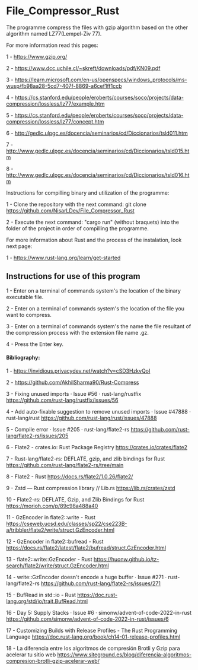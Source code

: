 #     File_Compressor_Rust

The programme compress the files with gzip algorithm based on the other algorithm named LZ77(Lempel-Ziv 77).

For more information read this pages:

1 - https://www.gzip.org/

2 - https://www.dcc.uchile.cl/~skreft/downloads/pdf/KN09.pdf

3 - https://learn.microsoft.com/en-us/openspecs/windows_protocols/ms-wusp/fb98aa28-5cd7-407f-8869-a6cef1ff1ccb

4 - https://cs.stanford.edu/people/eroberts/courses/soco/projects/data-compression/lossless/lz77/example.htm

5 - https://cs.stanford.edu/people/eroberts/courses/soco/projects/data-compression/lossless/lz77/concept.htm

6 - http://gedlc.ulpgc.es/docencia/seminarios/cd/Diccionarios/tsld011.htm

7 - http://www.gedlc.ulpgc.es/docencia/seminarios/cd/Diccionarios/tsld015.htm

8 - http://www.gedlc.ulpgc.es/docencia/seminarios/cd/Diccionarios/tsld016.htm

Instructions for compilling binary and utilization of the programme:

1 - Clone the repository with the next command: git clone https://github.com/NisarLDev/File_Compressor_Rust

2 - Execute the next command: "cargo run" (without braquets) into the folder of the project in order of compilling the programme.

For more information about Rust and the process of the instalation, look next page:

1 - https://www.rust-lang.org/learn/get-started


##     Instructions for use of this program 

 1 - Enter on a terminal of commands system's the location of the binary executable file.

 2 - Enter on a terminal of commands system's the location of the file you want to compress.   

 3 - Enter on a terminal of commands system's the name the file resultant of the compression process with the extension file name .gz.
 
 4 - Press the Enter key.


####     Bibliography:

1 -   https://invidious.privacydev.net/watch?v=cSD3HzkvQoI

2 -   https://github.com/AkhilSharma90/Rust-Compress

3 -   Fixing unused imports · Issue #56 · rust-lang/rustfix
      https://github.com/rust-lang/rustfix/issues/56

4 -   Add auto-fixable suggestion to remove unused imports · Issue #47888 · rust-lang/rust
      https://github.com/rust-lang/rust/issues/47888


5 -   Compile error · Issue #205 · rust-lang/flate2-rs
      https://github.com/rust-lang/flate2-rs/issues/205

6 -   Flate2 - crates.io: Rust Package Registry
      https://crates.io/crates/flate2

7 -   Rust-lang/flate2-rs: DEFLATE, gzip, and zlib bindings for Rust
      https://github.com/rust-lang/flate2-rs/tree/main

8 -   Flate2 - Rust
      https://docs.rs/flate2/1.0.26/flate2/

9 -   Zstd — Rust compression library // Lib.rs
      https://lib.rs/crates/zstd

10 -  Flate2-rs: DEFLATE, Gzip, and Zlib Bindings for Rust
      https://morioh.com/p/89c98a488a40

11 -  GzEncoder in flate2::write - Rust
      https://cseweb.ucsd.edu/classes/sp22/cse223B-a/tribbler/flate2/write/struct.GzEncoder.html

12 -  GzEncoder in flate2::bufread - Rust
      https://docs.rs/flate2/latest/flate2/bufread/struct.GzEncoder.html

13 -  flate2::write::GzEncoder - Rust
      https://huonw.github.io/tz-search/flate2/write/struct.GzEncoder.html

14 -  write::GzEncoder doesn't encode a huge buffer · Issue #271 · rust-lang/flate2-rs
      https://github.com/rust-lang/flate2-rs/issues/271

15 -  BufRead in std::io - Rust
      https://doc.rust-lang.org/std/io/trait.BufRead.html

16 -  Day 5: Supply Stacks · Issue #6 · simonw/advent-of-code-2022-in-rust
      https://github.com/simonw/advent-of-code-2022-in-rust/issues/6

17 - Customizing Builds with Release Profiles - The Rust Programming Language
     https://doc.rust-lang.org/book/ch14-01-release-profiles.html

18 - La diferencia entre los algoritmos de compresión Brotli y Gzip para acelerar tu sitio web
     https://www.siteground.es/blog/diferencia-algoritmos-compresion-brotli-gzip-acelerar-web/
